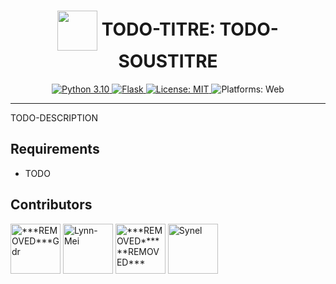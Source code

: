 <h1 align="center"><img src="./todo-image" width="64" align="center" /> TODO-TITRE: TODO-SOUSTITRE</h1>
<p align="center">
  <a href="https://www.python.org/downloads/">
    <img alt="Python 3.10" src="https://img.shields.io/badge/Python-3.10-blue" />
  </a>
  <a href="https://pypi.org/project/Flask/">
    <img alt="Flask" src="https://img.shields.io/badge/Flask-2.2.2-orange" />
  </a>
  <a href="https://github.com/dept-info-iut-dijon/2022-S3.01-Scorbut-by-CodeTeam/blob/master/LICENSE">
    <img alt="License: MIT" src="https://img.shields.io/badge/License-MIT-green" target="_blank" />
  </a>
  <img alt="Platforms: Web" src="https://img.shields.io/badge/Platforms-Web-yellow" />
</p>

----------------------------------------------------------------------


TODO-DESCRIPTION


## Requirements
- TODO



## Contributors

[//]: contributor-faces

<a href="https://github.com/***REMOVED***Gdr"><img src="https://avatars.githubusercontent.com/u/104968811?v=4" title="***REMOVED***Gdr" width="80" height="80"></a>   <a href="https://github.com/Lynn-Mei"><img src="https://avatars.githubusercontent.com/u/114869669?v=4" title="Lynn-Mei" width="80" height="80"></a>   <a href="https://github.com/***REMOVED******REMOVED***"><img src="https://avatars.githubusercontent.com/u/104895273?v=4" title="***REMOVED******REMOVED***" width="80" height="80"></a>   <a href="https://github.com/Synell"><img src="https://avatars.githubusercontent.com/u/70210528?v=4" title="Synel" width="80" height="80"></a>

[//]: contributor-faces
